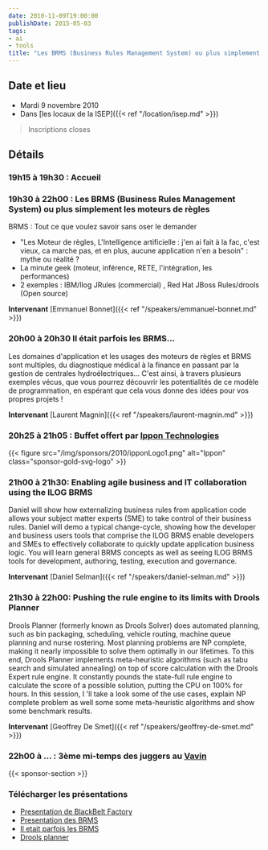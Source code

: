 ```yaml
---
date: 2010-11-09T19:00:00
publishDate: 2015-05-03
tags:
- ai
- tools
title: "Les BRMS (Business Rules Management System) ou plus simplement les moteurs de règles"
---
```


## Date et lieu

* Mardi 9 novembre 2010
* Dans [les locaux de la ISEP]({{< ref "/location/isep.md" >}})

> Inscriptions closes

## Détails

### 19h15 à 19h30 : Accueil

### 19h30 à 22h00 : Les BRMS (Business Rules Management System) ou plus simplement les moteurs de règles

BRMS : Tout ce que voulez savoir sans oser le demander

- "Les Moteur de règles, L'Intelligence artificielle : j'en ai fait à la fac, c'est vieux, ca marche pas, et en plus, aucune application n'en a besoin" : mythe ou réalité ?
- La minute geek (moteur, inférence, RETE, l'intégration, les performances)
- 2 exemples : IBM/Ilog JRules (commercial) , Red Hat JBoss Rules/drools (Open source)

**Intervenant**  [Emmanuel Bonnet]({{< ref "/speakers/emmanuel-bonnet.md" >}})

### 20h00 à 20h30 Il était parfois les BRMS...

Les domaines d'application et les usages des moteurs de règles et BRMS sont multiples, du diagnostique médical à la finance en passant par la gestion de centrales hydroélectriques… C'est ainsi, à travers plusieurs exemples vécus, que vous pourrez découvrir les potentialités de ce modèle de programmation, en espérant que cela vous donne des idées pour vos propres projets !

**Intervenant**  [Laurent Magnin]({{< ref "/speakers/laurent-magnin.md" >}})

### 20h25 à 21h05 : Buffet offert par [Ippon Technologies](http://www.ippon.fr/)

{{< figure src="/img/sponsors/2010/ipponLogo1.png" alt="Ippon" class="sponsor-gold-svg-logo" >}}

### 21h00 à 21h30: Enabling agile business and IT collaboration using the ILOG BRMS

Daniel will show how externalizing business rules from application code allows your subject matter experts (SME) to take control of their business rules. Daniel will demo a typical change-cycle, showing how the developer and business users tools that comprise the ILOG BRMS enable developers and SMEs to effectively collaborate to quickly update application business logic. You will learn general BRMS concepts as well as seeing ILOG BRMS tools for development, authoring, testing, execution and governance.

**Intervenant**  [Daniel Selman]({{< ref "/speakers/daniel-selman.md" >}})

### 21h30 à 22h00: Pushing the rule engine to its limits with Drools Planner

Drools Planner (formerly known as Drools Solver) does automated planning, such as bin packaging, scheduling, vehicle routing, machine queue planning and nurse rostering. Most planning problems are NP complete, making it nearly impossible to solve them optimally in our lifetimes. To this end, Drools Planner implements meta-heuristic algorithms (such as tabu search and simulated annealing) on top of score calculation with the Drools Expert rule engine. It constantly pounds the state-full rule engine to calculate the score of a possible solution, putting the CPU on 100% for hours. In this session, I 'll take a look some of the use cases, explain NP complete problem as well some some meta-heuristic algorithms and show some benchmark results.

**Intervenant**  [Geoffrey De Smet]({{< ref "/speakers/geoffrey-de-smet.md" >}})


### 22h00 à  ... : 3ème mi-temps des juggers au [Vavin](https://www.google.com/maps/dir//48.84398,2.330533/@48.8439685,2.2603067,12z)

{{< sponsor-section >}}

### Télécharger les présentations

* [Presentation de BlackBelt Factory](BlackBeltFactory.pdf)
* [Presentation des BRMS](PresentationBRMSGenigraphJUGParis20101109.pdf)
* [Il etait parfois les BRMS](IlEtaitParfoisLesBRMS.pdf)
* [Drools planner](pushingtheruleenginetoitslimitswithdroolsplanner.pdf)
